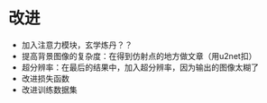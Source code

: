 

# 改进

- 加入注意力模块，玄学炼丹？？
- 提高背景图像的复杂度：在得到仿射点的地方做文章（用u2net扣）
- 超分辨率：在最后的结果中，加入超分辨率，因为输出的图像太糊了
- 改进损失函数
- 改进训练数据集
